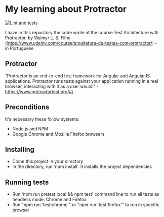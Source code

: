 # My learning about Protractor
![Lint and tests](https://github.com/RuanAlesi/MyProtractorProject/workflows/Lint%20and%20tests/badge.svg)

I have in this repository the code wrote at the course Test Architecture with Protractor, by Walmyr L. S. Filho (https://www.udemy.com/course/arquitetura-de-testes-com-protractor/) - in Portuguese

## Protractor
"Protractor is an end-to-end test framework for Angular and AngularJS applications. Protractor runs tests against your application running in a real browser, interacting with it as a user would." - https://www.protractortest.org/#/

## Preconditions
It's necessary these follow systems:
- Node.js and NPM
- Google Chrome and Mozilla Firefox browsers

## Installing
- Clone this project in your directory
- In the directory, run 'npm install'. It installs the project dependencies

## Running tests
- Run 'npm run pretest:local && npm test' command line to run all tests as headless mode, Chrome and Firefox
- Run "npm run 'test:chrome'" or "npm run 'test:firefox'" to run in specific browser
